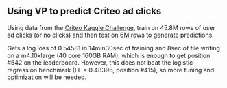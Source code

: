 ## Using VP to predict Criteo ad clicks

Using data from the [Criteo Kaggle Challenge](https://www.kaggle.com/c/criteo-display-ad-challenge), train on 45.8M rows of user ad clicks (or no clicks) and then test on 6M rows to generate predictions.

Gets a log loss of 0.54581 in 14min30sec of training and 8sec of file writing on a m4.10xlarge (40 core 160GB RAM), which is enough to get position #542 on the leaderboard. However, this does not beat the logistic regression benchmark (LL = 0.48396, position #415), so more tuning and optimization will be needed.
